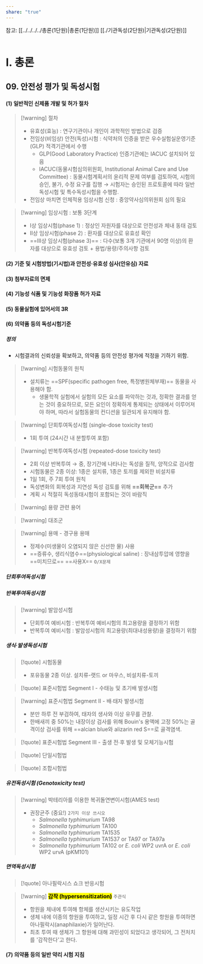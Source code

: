 ```yaml
---
share: "true"
---
```


참고: [[../../../../총론(1단원)|총론(1단원)]]
[[./기관독성(2단원)|기관독성(2단원)]]

```table-of-contents
```
# Ⅰ. 총론
## 09. 안전성 평가 및 독성시험
#### (1) 일반적인 신제품 개발 및 허가 절차

>[!warning] 절차
>- 유효성(효능) : 연구기관이나 개인이 과학적인 방법으로 검증
>- 전임상(비임상) 안전(독성)시험 : 식약처의 인증을 받은 우수실험실운영기준(GLP) 적격기관에서 수행
>	- GLP(Good Laboratory Practice) 인증기관에는 IACUC 설치되어 있음
> 	- IACUC(동물시험심의위원회, Institutional Animal Care and Use Committee) : 동물시험계획서의 윤리적 문제 여부를 검토하여, 시험의 승인, 불가, 수정 요구를 집행 → 시험자는 승인된 프로토콜에 따라 일반 독성시험 및 특수독성시험을 수행함.
>- 전임상 마치면 인체적용 임상시험 신청 : 중앙약사심의위원회 심의 필요

>[!warning] 임상시험 : 보통 3단계
>- Ⅰ상 임상시험(phase 1) : 정상인 자원자를 대상으로 안전성과 체내 동태 검토
>- Ⅱ상 임상시험(phase 2) : 환자를 대상으로 유효성 확인
>- ==Ⅲ상 임상시험(phase 3)== : 다수(보통 3개 기관에서 90명 이상)의 환자를 대상으로 유효성 검토 + 용법/용량/주의사항 검토

#### (2) 기준 및 시험방법(기시법)과 안전성·유효성 심사(안유심) 자료

#### (3) 첨부자료의 면제

#### (4) 기능성 식품 및 기능성 화장품 허가 자료

#### (5) 동물실험에 있어서의 3R

#### (6) 의약품 등의 독성시험기준

##### 정의
- 시험결과의 신뢰성을 확보하고, 의약품 등의 안전성 평가에 적정을 기하기 위함.

>[!warning] 시험동물의 원칙
>- 설치류는 ==SPF(specific pathogen free, 특정병원체부재)== 동물을 사용해야 함.
>	- 생물학적 실험에서 실험의 모든 요소를 파악하는 것과, 정확한 결과를 얻는 것이 중요하므로, 모든 요인이 정확하게 통제되는 상태에서 이루어져야 하며, 따라서 실험동물의 컨디션을 일관되게 유지해야 함.

>[!warning] 단회투여독성시험 (single-dose toxicity test)
>- 1회 투여 (24시간 내 분할투여 포함)

>[!warning] 반복투여독성시험 (repeated-dose toxicity test)
>- 2회 이상 반복투여 → 중, 장기간에 나타나는 독성을 질적, 양적으로 검사함
>- 시험동물은 2종 이상: 1종은 설치류, 1종은 토끼를 제외한 비설치류
>- 1일 1회, 주 7회 투여 원칙
>- 독성변화의 회복성과 지연성 독성 검토를 위해 **==회복군==** 추가
>- 계획 시 적절히 독성동태시험이 포함되는 것이 바람직

>[!warning] 용량 관련 용어
>

>[!warning] 대조군

>[!warning] 용매 - 경구용 용매
>- 정제수(미생물이 오염되지 않은 신선한 물) 사용
>- ==증류수, 생리식염수==(physiological saline) : 장내삼투압에 영향을 ==미치므로== ==사용X== `O/X문제`



##### 단회투여독성시험

##### 반복투여독성시험



>[!warning] 발암성시험
>- 단회투여 예비시험 : 반복투여 예비시험의 최고용량을 결정하기 위함
>- 반복투여 예비시험 : 발암성시험의 최고용량(최대내성용량)을 결정하기 위함

##### 생식·발생독성시험
>[!quote]  시험동물
>- 포유동물 2종 이상. 설치류-랫드 or 마우스, 비설치류-토끼

>[!quote] 표준시험법 Segment Ⅰ - 수태능 및 초기배 발생시험

>[!warning] 표준시험법 Segment Ⅱ - 배∙태자 발생시험
>- 분만 하루 전 부검하여, 태자의 생사와 이상 유무를 관찰.
>- 한배새끼 중 50%는 내장이상 검사를 위해 Bouin's 용액에 고정
>  50%는 골격이상 검사를 위해 ==alcian blue와 alizarin red S==로 골격염색.

>[!quote] 표준시험법 Segment Ⅲ - 출생 전∙후 발생 및 모체기능시험

>[!quote] 단일시험법

>[!quote] 조합시험법
##### 유전독성시험 (Genotoxicity test)
>[!warning] 박테리아를 이용한 복귀돌연변이시험(AMES test)
>- 권장균주 (중요!) `2가지 이상 쓰시오`
>	- *Salmonella typhimurium* TA98
>	- *Salmonella typhimurium* TA100
>	- *Salmonella typhimurium* TA1535
>	- *Salmonella typhimurium* TA1537 or TA97 or TA97a
>	- *Salmonella typhimurium* TA102 or *E. coli* WP2 uvrA or *E. coli* WP2 urvA (pKM101)

##### 면역독성시험
>[!quote] 아나필락시스 쇼크 반응시험

>[!warning] <mark><b>감작 (hypersensitization)</b></mark> `주관식`
>- 항원을 체내에 투여해 항체를 생산시키는 유도작업
>- 생체 내에 이종의 항원을 투여하고, 일정 시간 후 다시 같은 항원을 투여하면 아나필락시(anaphilaxie)가 일어난다.
>- 최초 투여 때 생체가 그 항원에 대해 과민성이 되었다고 생각되어, 그 전처치를 '감작한다'고 한다.

#### (7) 의약품 등의 일반 약리 시험 지침

